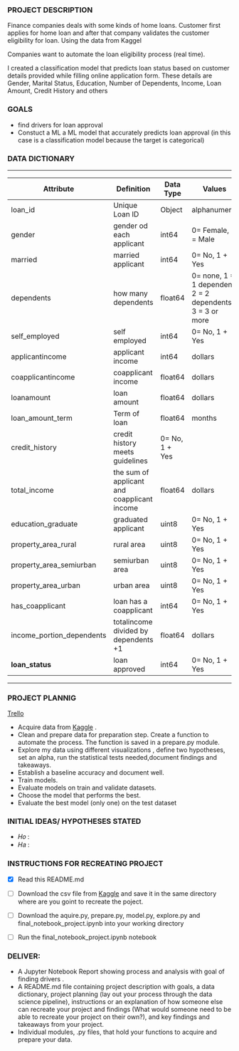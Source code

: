 ### PROJECT DESCRIPTION

Finance companies deals with some kinds of home loans. Customer first applies for home loan and after that company validates the customer eligibility for loan. Using the data from Kaggel 

Companies want to automate the loan eligibility process (real time).

I created a classification model that predicts loan status based on customer details provided while filling online application form.  These details are Gender, Marital Status, Education, Number of Dependents, Income, Loan Amount, Credit History and others

### GOALS 

- find drivers for loan approval
- Constuct a ML a ML  model that accurately predicts loan approval (in this case is a classification model because the target is categorical)


### DATA DICTIONARY
---
| Attribute | Definition | Data Type | Values|
| ----- | ----- | ----- | ----- |
|loan_id | Unique Loan ID | Object| alphanumeric|
|gender | gender od each applicant| int64 | 0= Female, 1 = Male |
|married| married applicant | int64 | 0= No, 1 + Yes |
|dependents | how many dependents | float64 | 0= none, 1 = 1 dependent, 2 = 2 dependents, 3 = 3 or more |
|self_employed | self employed | int64 | 0= No, 1 + Yes |
|applicantincome| applicant income| int64 |  dollars|
|coapplicantincome | coapplicant income | float64 | dollars
|loanamount | loan amount| float64 | dollars |
|loan_amount_term | Term of loan| float64 | months|
|credit_history | credit history meets guidelines |  0= No, 1 + Yes |
|total_income | the sum of applicant and coapplicant income| float64| dollars|
|education_graduate | graduated applicant | uint8 |  0= No, 1 + Yes |
|property_area_rural | rural area |uint8 |  0= No, 1 + Yes |
|property_area_semiurban | semiurban area |uint8 |  0= No, 1 + Yes |
|property_area_urban | urban area |uint8 |  0= No, 1 + Yes |
|has_coapplicant | loan has a coapplicant | int64 | 0= No, 1 + Yes |
|income_portion_dependents | totalincome divided by dependents +1 | float64 | dollars|
|**loan_status** | loan approved| int64 |0= No, 1 + Yes | 
___



### PROJECT PLANNIG
[Trello](https://trello.com/b/U4a2HdTV/loan-application-project)

- Acquire data from [Kaggle](https://www.kaggle.com/vipin20/loan-application-data) .
- Clean and prepare data for preparation step. Create a function to automate the process. The function is saved in a prepare.py module.
- Explore my data using different visualizations , define two hypotheses, set an alpha, run the statistical tests needed,document findings and takeaways.
- Establish a baseline accuracy and document well.
- Train  models.
- Evaluate models on train and validate datasets.
- Choose the model that performs the best.
- Evaluate the best model (only one) on the test dataset




### INITIAL IDEAS/ HYPOTHESES STATED
- 𝐻𝑜 : 
- 𝐻𝑎 : 

### INSTRUCTIONS FOR RECREATING PROJECT

- [x] Read this README.md
- [ ] Download the csv file from [Kaggle](https://www.kaggle.com/vipin20/loan-application-data) and save it in the same directory where are you goint to recreate the poject.
- [ ] Download the aquire.py, prepare.py, model.py, explore.py and  final_notebook_project.ipynb into your working directory
- [ ] Run the final_notebook_project.ipynb notebook


### DELIVER:
- A Jupyter Notebook Report showing process and analysis with goal of finding drivers .
- A README.md file containing project description with goals, a data dictionary, project planning (lay out your process through the data science pipeline), instructions or an explanation of how someone else can recreate your project and findings (What would someone need to be able to recreate your project on their own?), and key findings and takeaways from your project.
- Individual modules, .py files, that hold your functions to acquire and prepare your data.
